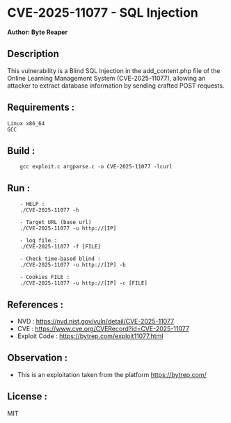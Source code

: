 # CVE-2025-11077 -  SQL Injection 
**Author: Byte Reaper**

## Description
This vulnerability is a Blind SQL Injection in the add_content.php file of the Online Learning Management System (CVE-2025-11077), allowing an attacker to extract database information by sending crafted POST requests.
## Requirements :
```
Linux x86_64
GCC
```

## Build :
```
	gcc exploit.c argparse.c -o CVE-2025-11077 -lcurl
```
## Run :
```
	- HELP :
	./CVE-2025-11077 -h

	- Target URL (base url)
	./CVE-2025-11077 -u http://[IP]

	- log file :
	./CVE-2025-11077 -f [FILE]

	- Check time-based blind :
    ./CVE-2025-11077 -u http://[IP] -b

    - Cookies FILE :
    ./CVE-2025-11077 -u http://[IP] -c [FILE]
```
## References : 
- NVD : https://nvd.nist.gov/vuln/detail/CVE-2025-11077
- CVE : https://www.cve.org/CVERecord?id=CVE-2025-11077
- Exploit Code : https://bytrep.com/exploit11077.html
## Observation : 
- This is an exploitation taken from the platform https://bytrep.com/

## License : 

MIT
